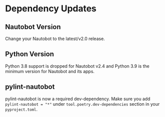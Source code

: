 # Dependency Updates

## Nautobot Version

Change your Nautobot to the latest/v2.0 release.

## Python Version

Python 3.8 support is dropped for Nautobot v2.4 and Python 3.9 is the minimum version for Nautobot and its apps.

## pylint-nautobot

pylint-nautobot is now a required dev-dependency. Make sure you add `pylint-nautobot = "*"` under `tool.poetry.dev-dependencies` section in your `pyproject.toml`.

